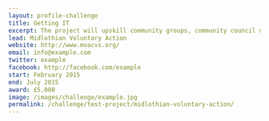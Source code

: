 ```yaml
---
layout: profile-challenge
title: Getting IT
excerpt: The project will upskill community groups, community council members, self-help groups, faith organisations, and anchor organisations to support people with little or no experience to access the internet.
lead: Midlothian Voluntary Action 
website: http://www.mvacvs.org/ 
email: info@example.com
twitter: example
facebook: http://facebook.com/example
start: February 2015
end: July 2015
award: £5,000
image: /images/challenge/example.jpg
permalink: /challenge/test-project/midlothian-voluntary-action/ 
---
```

